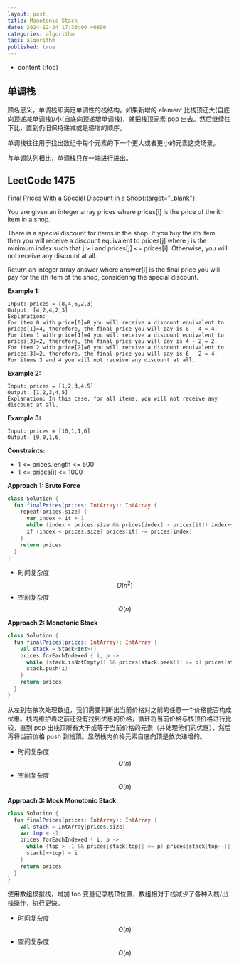 ```yaml
---
layout: post
title: Monotonic Stack
date: 2024-12-24 17:30:00 +0800
categories: algorithm
tags: algorithm
published: true
---
```


* content
{:toc}

## 单调栈

顾名思义，单调栈即满足单调性的栈结构。如果新增的 element 比栈顶还大(自底向顶递减单调栈)/小(自底向顶递增单调栈)，就把栈顶元素 pop 出去。然后继续往下比，直到仍旧保持递减或是递增的顺序。

单调栈往往用于找出数组中每个元素的下一个更大或者更小的元素这类场景。

与单调队列相比，单调栈只在一端进行进出。

## LeetCode 1475

[Final Prices With a Special Discount in a Shop](https://leetcode.com/problems/final-prices-with-a-special-discount-in-a-shop/description/){:target="_blank"}

You are given an integer array prices where prices[i] is the price of the ith item in a shop.

There is a special discount for items in the shop. If you buy the ith item, then you will receive a discount equivalent to prices[j] where j is the minimum index such that j > i and prices[j] <= prices[i]. Otherwise, you will not receive any discount at all.

Return an integer array answer where answer[i] is the final price you will pay for the ith item of the shop, considering the special discount.

**Example 1:**

```
Input: prices = [8,4,6,2,3]
Output: [4,2,4,2,3]
Explanation: 
For item 0 with price[0]=8 you will receive a discount equivalent to prices[1]=4, therefore, the final price you will pay is 8 - 4 = 4.
For item 1 with price[1]=4 you will receive a discount equivalent to prices[3]=2, therefore, the final price you will pay is 4 - 2 = 2.
For item 2 with price[2]=6 you will receive a discount equivalent to prices[3]=2, therefore, the final price you will pay is 6 - 2 = 4.
For items 3 and 4 you will not receive any discount at all.
```

**Example 2:**

```
Input: prices = [1,2,3,4,5]
Output: [1,2,3,4,5]
Explanation: In this case, for all items, you will not receive any discount at all.
```

**Example 3:**

```
Input: prices = [10,1,1,6]
Output: [9,0,1,6]
```

**Constraints:**

* 1 <= prices.length <= 500
* 1 <= prices[i] <= 1000

**Approach 1: Brute Force**

```kotlin
class Solution {
  fun finalPrices(prices: IntArray): IntArray {
    repeat(prices.size) {
      var index = it + 1
      while (index < prices.size && prices[index] > prices[it]) index++
      if (index < prices.size) prices[it] -= prices[index]
    }
    return prices
  }
}
```

* 时间复杂度 $$O(n^2)$$
* 空间复杂度 $$O(n)$$

**Approach 2: Monotonic Stack**

```kotlin
class Solution {
  fun finalPrices(prices: IntArray): IntArray {
    val stack = Stack<Int>()
    prices.forEachIndexed { i, p ->
      while (stack.isNotEmpty() && prices[stack.peek()] >= p) prices[stack.pop()] -= p
      stack.push(i)
    }
    return prices
  }
}
```

从左到右依次处理数组，我们需要判断出当前价格对之前的任意一个价格能否构成优惠。栈内维护着之前还没有找到优惠的价格，循环将当前价格与栈顶价格进行比较，直到 pop 出栈顶所有大于或等于当前价格的元素（并处理他们的优惠），然后再将当前价格 push 到栈顶。显然栈内价格元素自底向顶是依次递增的。

* 时间复杂度 $$O(n)$$
* 空间复杂度 $$O(n)$$

**Approach 3: Mock Monotonic Stack**

```kotlin
class Solution {
  fun finalPrices(prices: IntArray): IntArray {
    val stack = IntArray(prices.size)
    var top = -1
    prices.forEachIndexed { i, p ->
      while (top > -1 && prices[stack[top]] >= p) prices[stack[top--]] -= p
      stack[++top] = i
    }
    return prices
  }
}
```

使用数组模拟栈，增加 top 变量记录栈顶位置，数组相对于栈减少了各种入栈/出栈操作，执行更快。

* 时间复杂度 $$O(n)$$
* 空间复杂度 $$O(n)$$

<!-- https://oi-wiki.org/ds/monotonous-stack/ -->
<!-- https://leetcode.com/problem-list/monotonic-stack/ -->
<!-- https://leetcode.com/problems/final-prices-with-a-special-discount-in-a-shop/editorial/ -->